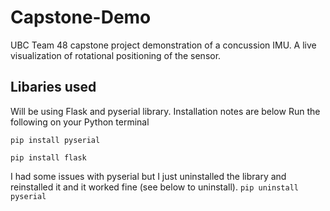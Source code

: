 # Capstone-Demo
UBC Team 48 capstone project demonstration of a concussion IMU.
A live visualization of rotational positioning of the sensor.

Libaries used
------
Will be using Flask and pyserial library. Installation notes are below
Run the following on your Python terminal

`pip install pyserial`

`pip install flask`

I had some issues with pyserial but I just uninstalled the library and reinstalled it and it worked fine (see below to uninstall).
`pip uninstall pyserial`
